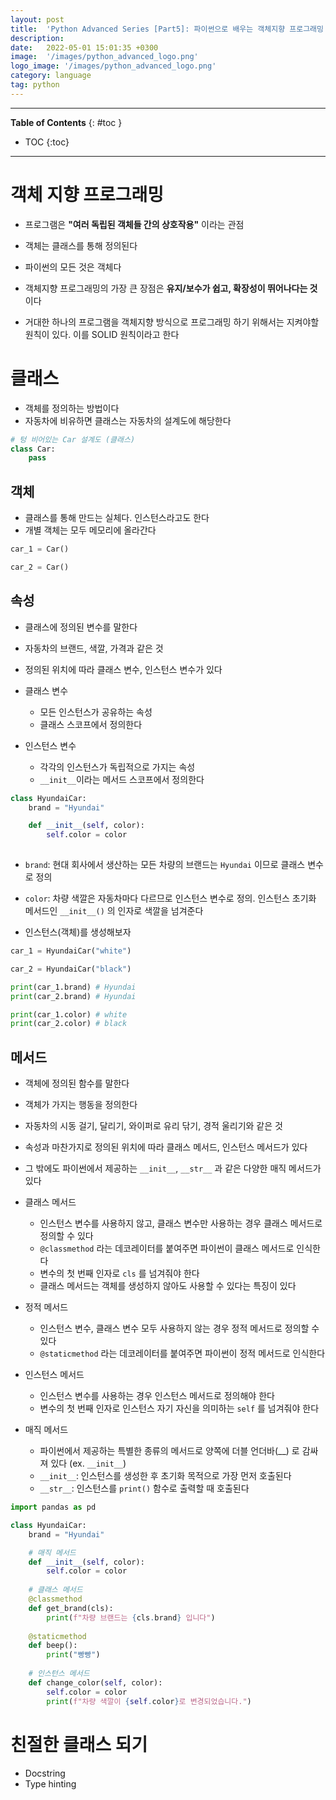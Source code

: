 ```yaml
---
layout: post
title:  'Python Advanced Series [Part5]: 파이썬으로 배우는 객체지향 프로그래밍 (1)'
description: 
date:   2022-05-01 15:01:35 +0300
image:  '/images/python_advanced_logo.png'
logo_image: '/images/python_advanced_logo.png'
category: language
tag: python
---
```

---
**Table of Contents**
{: #toc }
*  TOC
{:toc}

---

# 객체 지향 프로그래밍

- 프로그램은 **"여러 독립된 객체들 간의 상호작용"** 이라는 관점
- 객체는 클래스를 통해 정의된다
- 파이썬의 모든 것은 객체다

- 객체지향 프로그래밍의 가장 큰 장점은 **유지/보수가 쉽고, 확장성이 뛰어나다는 것**이다
- 거대한 하나의 프로그램을 객체지향 방식으로 프로그래밍 하기 위해서는 지켜야할 원칙이 있다. 이를 SOLID 원칙이라고 한다

# 클래스

- 객체를 정의하는 방법이다
- 자동차에 비유하면 클래스는 자동차의 설계도에 해당한다

```py
# 텅 비어있는 Car 설계도 (클래스)
class Car:
    pass
```

## 객체

- 클래스를 통해 만드는 실체다. 인스턴스라고도 한다
- 개별 객체는 모두 메모리에 올라간다

```py
car_1 = Car()

car_2 = Car()
```

## 속성

- 클래스에 정의된 변수를 말한다
- 자동차의 브랜드, 색깔, 가격과 같은 것
- 정의된 위치에 따라 클래스 변수, 인스턴스 변수가 있다


- 클래스 변수
  - 모든 인스턴스가 공유하는 속성
  - 클래스 스코프에서 정의한다
- 인스턴스 변수
  - 각각의 인스턴스가 독립적으로 가지는 속성
  - `__init__`이라는 메서드 스코프에서 정의한다

```py
class HyundaiCar:
    brand = "Hyundai"

    def __init__(self, color):
        self.color = color
        
```

- `brand`: 현대 회사에서 생산하는 모든 차량의 브랜드는 `Hyundai` 이므로 클래스 변수로 정의
- `color`: 차량 색깔은 자동차마다 다르므로 인스턴스 변수로 정의. 인스턴스 초기화 메서드인 `__init__()` 의 인자로 색깔을 넘겨준다

- 인스턴스(객체)를 생성해보자

```py
car_1 = HyundaiCar("white")

car_2 = HyundaiCar("black")
```

```py
print(car_1.brand) # Hyundai
print(car_2.brand) # Hyundai

print(car_1.color) # white
print(car_2.color) # black
```

## 메서드

- 객체에 정의된 함수를 말한다
- 객체가 가지는 행동을 정의한다
- 자동차의 시동 걸기, 달리기, 와이퍼로 유리 닦기, 경적 울리기와 같은 것
- 속성과 마찬가지로 정의된 위치에 따라 클래스 메서드, 인스턴스 메서드가 있다
- 그 밖에도 파이썬에서 제공하는 `__init__`, `__str__` 과 같은 다양한 매직 메서드가 있다

- 클래스 메서드
  - 인스턴스 변수를 사용하지 않고, 클래스 변수만 사용하는 경우 클래스 메서드로 정의할 수 있다
  - `@classmethod` 라는 데코레이터를 붙여주면 파이썬이 클래스 메서드로 인식한다
  - 변수의 첫 번째 인자로 `cls` 를 넘겨줘야 한다
  - 클래스 메서드는 객체를 생성하지 않아도 사용할 수 있다는 특징이 있다
- 정적 메서드
  - 인스턴스 변수, 클래스 변수 모두 사용하지 않는 경우 정적 메서드로 정의할 수 있다
  - `@staticmethod` 라는 데코레이터를 붙여주면 파이썬이 정적 메서드로 인식한다
- 인스턴스 메서드
  - 인스턴스 변수를 사용하는 경우 인스턴스 메서드로 정의해야 한다
  - 변수의 첫 번째 인자로 인스턴스 자기 자신을 의미하는 `self` 를 넘겨줘야 한다
- 매직 메서드
  - 파이썬에서 제공하는 특별한 종류의 메서드로 양쪽에 더블 언더바(__) 로 감싸져 있다 (ex. `__init__`)
  - `__init__`: 인스턴스를 생성한 후 초기화 목적으로 가장 먼저 호출된다
  - `__str__`: 인스턴스를 `print()` 함수로 출력할 때 호출된다

```py
import pandas as pd

class HyundaiCar:
    brand = "Hyundai"

    # 매직 메서드
    def __init__(self, color):
        self.color = color
    
    # 클래스 메서드
    @classmethod
    def get_brand(cls):
        print(f"차량 브랜드는 {cls.brand} 입니다")
    
    @staticmethod
    def beep():
        print("빵빵")
    
    # 인스턴스 메서드
    def change_color(self, color):
        self.color = color
        print(f"차량 색깔이 {self.color}로 변경되었습니다.")
```

# 친절한 클래스 되기

- Docstring
- Type hinting